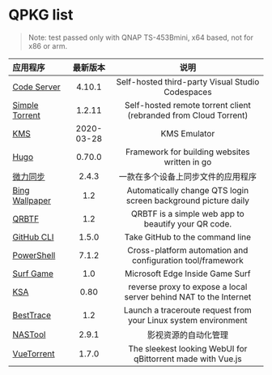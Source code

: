 # QPKG list

> Note: test passed only with QNAP TS-453Bmini, x64 based, not for x86 or arm.

| 应用程序                                    |  最新版本  |                               说明                                |
| :------------------------------------------ | :--------: | :---------------------------------------------------------------: |
| [Code Server](/code-server/README.md)       |   4.10.1   |         Self-hosted third-party Visual Studio Codespaces          |
| [Simple Torrent](/simple-torrent/README.md) |   1.2.11   | Self-hosted remote torrent client (rebranded from Cloud Torrent)  |
| [KMS](/kms/README.md)                       | 2020-03-28 |                           KMS Emulator                            |
| [Hugo](/hugo/README.md)                     |   0.70.0   |           Framework for building websites written in go           |
| [微力同步](/verysync/README.md)             |   2.4.3    |                一款在多个设备上同步文件的应用程序                 |
| [Bing Wallpaper](/bingwallpaper/README.md)  |    1.2     |  Automatically change QTS login screen background picture daily   |
| [QRBTF](/qrbtf/README.md)                   |    1.2     |        QRBTF is a simple web app to beautify your QR code.        |
| [GitHub CLI](/githubcli/README.md)          |   1.5.0    |                  Take GitHub to the command line                  |
| [PowerShell](/powershell/README.md)         |   7.1.2    |    Cross-platform automation and configuration tool/framework     |
| [Surf Game](/surf/README.md)                |    1.0     |                  Microsoft Edge Inside Game Surf                  |
| [KSA](/ksa/README.md)                       |    0.80    | reverse proxy to expose a local server behind NAT to the Internet |
| [BestTrace](/besttrace/README.md)           |    1.2     |  Launch a traceroute request from your Linux system environment   |
| [NASTool](/nastool/README.md)               |   2.9.1    |                       影视资源的自动化管理                        |
| [VueTorrent](/vuetorrent/READNE.md)         |   1.7.0    |    The sleekest looking WebUI for qBittorrent made with Vue.js    |

